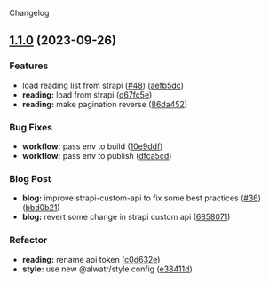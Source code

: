 Changelog
## [1.1.0](https://github.com/njfamirm/njfamirm.ir/compare/v1.0.0...v1.1.0) (2023-09-26)


### Features

* load reading list from strapi ([#48](https://github.com/njfamirm/njfamirm.ir/issues/48)) ([aefb5dc](https://github.com/njfamirm/njfamirm.ir/commit/aefb5dc94cf8475cf4a9f5c94209e49a0cfcea7a))
* **reading:** load from strapi ([d67fc5e](https://github.com/njfamirm/njfamirm.ir/commit/d67fc5edbf8c47fa5709562e58b25973f1a4b088))
* **reading:** make pagination reverse ([86da452](https://github.com/njfamirm/njfamirm.ir/commit/86da45251f421bc50118d05ee3e3882218c14236))


### Bug Fixes

* **workflow:** pass env to build ([10e9ddf](https://github.com/njfamirm/njfamirm.ir/commit/10e9ddf086ed99381a4f30e8559f9777e59f7ea6))
* **workflow:** pass env to publish ([dfca5cd](https://github.com/njfamirm/njfamirm.ir/commit/dfca5cd4497af125dbcda729a2702ffb87447d89))


### Blog Post

* **blog:** improve strapi-custom-api to fix some best practices ([#36](https://github.com/njfamirm/njfamirm.ir/issues/36)) ([bbd0b21](https://github.com/njfamirm/njfamirm.ir/commit/bbd0b213bba160cf14df670f15efdeb88924a8f3))
* **blog:** revert some change in strapi custom api ([6858071](https://github.com/njfamirm/njfamirm.ir/commit/6858071981f4874de66237c105cda9b720f4ea5b))


### Refactor

* **reading:** rename api token ([c0d632e](https://github.com/njfamirm/njfamirm.ir/commit/c0d632eec88589902ba17c091b8f7644287f9fe1))
* **style:** use new @alwatr/style config ([e38411d](https://github.com/njfamirm/njfamirm.ir/commit/e38411d25becf383ce44944423239a22da44dd74))
